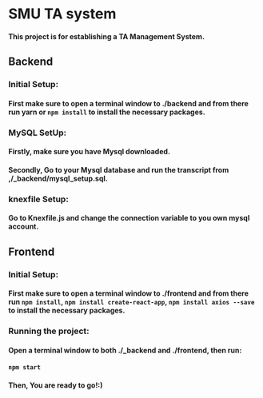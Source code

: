 # SMU TA system
#### This project is for establishing a TA Management System.

## Backend

### Initial Setup:
#### First make sure to open a terminal window to ./backend and from there run yarn or `npm install` to install the necessary packages.

### MySQL SetUp:
#### Firstly, make sure you have Mysql downloaded.
#### Secondly, Go to your Mysql database and run the transcript from ,/_backend/mysql_setup.sql.

### knexfile Setup:
#### Go to Knexfile.js and change the connection variable to you own mysql account.

## Frontend
### Initial Setup:
#### First make sure to open a terminal window to ./frontend and from there run `npm install`, `npm install create-react-app`, `npm install axios --save` to install the necessary packages.

### Running the project:
#### Open a terminal window to both ./_backend and ./frontend, then run:
#### `npm start`

#### Then, You are ready to go!:)
